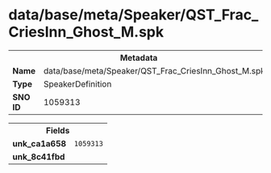 <h1>data/base/meta/Speaker/QST_Frac_CriesInn_Ghost_M.spk</h1><table><tr><th colspan="100%">Metadata</th></tr><tr><td><b>Name</b></td><td>data/base/meta/Speaker/QST_Frac_CriesInn_Ghost_M.spk</td></tr><tr><td><b>Type</b></td><td>SpeakerDefinition</td></tr><tr><td><b>SNO ID</b></td><td>1059313</td></tr></table>

<table><tr><th colspan="100%">Fields</th></tr><tr><td><b>unk_ca1a658</b></td><td><code>1059313</code></td></tr><tr><td><b>unk_8c41fbd</b></td><td></td></tr></table>

